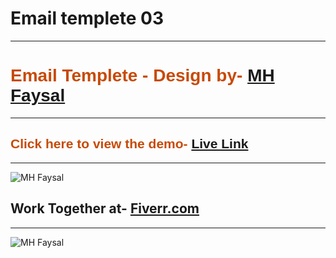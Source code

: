 <h1>Email templete 03</h1><hr>

<h1 style="color: #c74a07; font-family: sans-serif;">Email Templete - Design by- <a href="https://mhfaysal.com/" target="_blank">MH Faysal</a></h1> <hr>

<h2 style="color: #c74a07; font-family: sans-serif;">Click here to view the demo- <a href="https://mhfaysal124.github.io/email_templete_03" target="_blank">Live Link</a></h2><hr>

<img src="https://i.postimg.cc/BbNht45q/bestow.jpg" alt="MH Faysal">

<h2>Work Together at- <a href="https://www.fiverr.com/mehedihasan466?up_rollout=true">Fiverr.com</a></h2><hr>

<img src="https://prnt.sc/8yYfw_tHoZj9" alt="MH Faysal">
